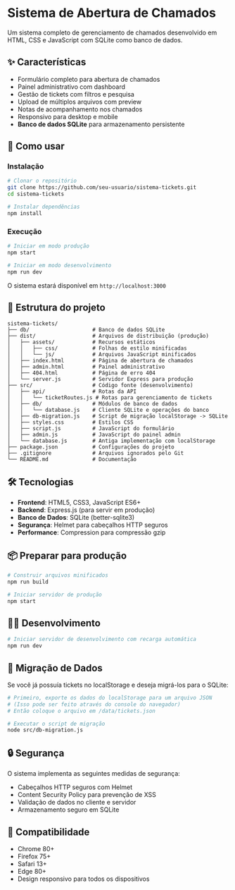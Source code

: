 # Sistema de Abertura de Chamados

Um sistema completo de gerenciamento de chamados desenvolvido em HTML, CSS e JavaScript com SQLite como banco de dados.

## ✨ Características

- Formulário completo para abertura de chamados
- Painel administrativo com dashboard
- Gestão de tickets com filtros e pesquisa
- Upload de múltiplos arquivos com preview
- Notas de acompanhamento nos chamados
- Responsivo para desktop e mobile
- **Banco de dados SQLite** para armazenamento persistente

## 🚀 Como usar

### Instalação

```bash
# Clonar o repositório
git clone https://github.com/seu-usuario/sistema-tickets.git
cd sistema-tickets

# Instalar dependências
npm install
```

### Execução

```bash
# Iniciar em modo produção
npm start

# Iniciar em modo desenvolvimento
npm run dev
```

O sistema estará disponível em `http://localhost:3000`

## 📄 Estrutura do projeto

```
sistema-tickets/
├── db/                    # Banco de dados SQLite
├── dist/                  # Arquivos de distribuição (produção)
│   ├── assets/            # Recursos estáticos
│   │   ├── css/           # Folhas de estilo minificadas
│   │   └── js/            # Arquivos JavaScript minificados
│   ├── index.html         # Página de abertura de chamados
│   ├── admin.html         # Painel administrativo
│   ├── 404.html           # Página de erro 404
│   └── server.js          # Servidor Express para produção
├── src/                   # Código fonte (desenvolvimento)
│   ├── api/               # Rotas da API
│   │   └── ticketRoutes.js # Rotas para gerenciamento de tickets
│   ├── db/                # Módulos de banco de dados
│   │   └── database.js    # Cliente SQLite e operações do banco
│   ├── db-migration.js    # Script de migração localStorage -> SQLite
│   ├── styles.css         # Estilos CSS
│   ├── script.js          # JavaScript do formulário
│   ├── admin.js           # JavaScript do painel admin
│   └── database.js        # Antiga implementação com localStorage
├── package.json           # Configurações do projeto
├── .gitignore             # Arquivos ignorados pelo Git
└── README.md              # Documentação
```

## 🛠️ Tecnologias

- **Frontend**: HTML5, CSS3, JavaScript ES6+
- **Backend**: Express.js (para servir em produção)
- **Banco de Dados**: SQLite (better-sqlite3)
- **Segurança**: Helmet para cabeçalhos HTTP seguros
- **Performance**: Compression para compressão gzip

## 📦 Preparar para produção

```bash
# Construir arquivos minificados
npm run build

# Iniciar servidor de produção
npm start
```

## 🧑‍💻 Desenvolvimento

```bash
# Iniciar servidor de desenvolvimento com recarga automática
npm run dev
```

## 🔄 Migração de Dados

Se você já possuía tickets no localStorage e deseja migrá-los para o SQLite:

```bash
# Primeiro, exporte os dados do localStorage para um arquivo JSON
# (Isso pode ser feito através do console do navegador)
# Então coloque o arquivo em /data/tickets.json

# Executar o script de migração
node src/db-migration.js
```

## 🔒 Segurança

O sistema implementa as seguintes medidas de segurança:

- Cabeçalhos HTTP seguros com Helmet
- Content Security Policy para prevenção de XSS
- Validação de dados no cliente e servidor
- Armazenamento seguro em SQLite

## 📱 Compatibilidade

- Chrome 80+
- Firefox 75+
- Safari 13+
- Edge 80+
- Design responsivo para todos os dispositivos